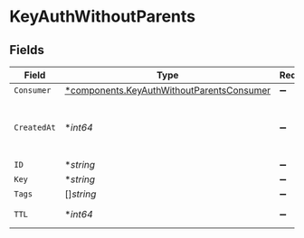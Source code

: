 # KeyAuthWithoutParents


## Fields

| Field                                                                                                 | Type                                                                                                  | Required                                                                                              | Description                                                                                           |
| ----------------------------------------------------------------------------------------------------- | ----------------------------------------------------------------------------------------------------- | ----------------------------------------------------------------------------------------------------- | ----------------------------------------------------------------------------------------------------- |
| `Consumer`                                                                                            | [*components.KeyAuthWithoutParentsConsumer](../../models/components/keyauthwithoutparentsconsumer.md) | :heavy_minus_sign:                                                                                    | N/A                                                                                                   |
| `CreatedAt`                                                                                           | **int64*                                                                                              | :heavy_minus_sign:                                                                                    | Unix epoch when the resource was created.                                                             |
| `ID`                                                                                                  | **string*                                                                                             | :heavy_minus_sign:                                                                                    | N/A                                                                                                   |
| `Key`                                                                                                 | **string*                                                                                             | :heavy_minus_sign:                                                                                    | N/A                                                                                                   |
| `Tags`                                                                                                | []*string*                                                                                            | :heavy_minus_sign:                                                                                    | N/A                                                                                                   |
| `TTL`                                                                                                 | **int64*                                                                                              | :heavy_minus_sign:                                                                                    | key-auth ttl in seconds                                                                               |